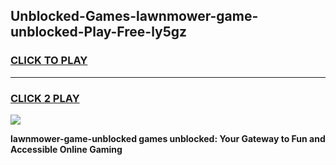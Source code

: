 
## Unblocked-Games-lawnmower-game-unblocked-Play-Free-ly5gz
<h3>
<a href="https://premium76.site?title=lawnmower-game-unblocked&ref=20M">CLICK TO PLAY</a></h3>
<hr>

<h3>
<a href="https://premium76.site?title=lawnmower-game-unblocked&ref=20M">CLICK 2 PLAY</a>
  
</h3>

<a href="https://premium76.site?title=lawnmower-game-unblocked&ref=19M"><img src="https://clearcache.store/games.png"></a>


**lawnmower-game-unblocked games unblocked: Your Gateway to Fun and Accessible Online Gaming**
